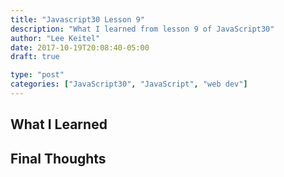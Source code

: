 ```yaml
---
title: "Javascript30 Lesson 9"
description: "What I learned from lesson 9 of JavaScript30"
author: "Lee Keitel"
date: 2017-10-19T20:08:40-05:00
draft: true

type: "post"
categories: ["JavaScript30", "JavaScript", "web dev"]
---
```




## What I Learned



## Final Thoughts


